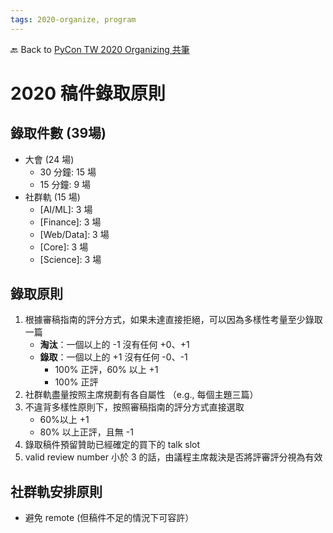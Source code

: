 ```yaml
---
tags: 2020-organize, program
---
```


🔙 Back to [PyCon TW 2020 Organizing 共筆](/5u84SOprTUeQYBR57TH49w)

# 2020 稿件錄取原則

## 錄取件數 (39場)
* 大會 (24 場)
    * 30 分鐘: 15 場
    * 15 分鐘: 9 場
* 社群軌 (15 場)
    * [AI/ML]: 3 場
    * [Finance]:  3 場
    * [Web/Data]: 3 場
    * [Core]: 3 場
    * [Science]: 3 場

## 錄取原則
1. 根據審稿指南的評分方式，如果未達直接拒絕，可以因為多樣性考量至少錄取一篇
    * **淘汰**：一個以上的 -1 沒有任何 +0、+1
    * **錄取**：一個以上的 +1 沒有任何 -0、-1
        * 100% 正評，60% 以上 +1
        * 100% 正評
2. 社群軌盡量按照主席規劃有各自屬性 （e.g., 每個主題三篇）
3. 不違背多樣性原則下，按照審稿指南的評分方式直接選取
    * 60%以上 +1
    * 80% 以上正評，且無 -1
4. 錄取稿件預留贊助已經確定的買下的 talk slot
5. valid review number 小於 3 的話，由議程主席裁決是否將評審評分視為有效

## 社群軌安排原則
* 避免 remote (但稿件不足的情況下可容許）
